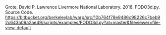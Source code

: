 Grote, David P. Lawrence Livermore National Laboratory. 2018. FODO3d.py. Source Code. https://bitbucket.org/berkeleylab/warp/src/10b764f78e9486c98226c7beb92c643a09a2ae49/scripts/examples/FODO3d.py?at=master&fileviewer=file-view-default
